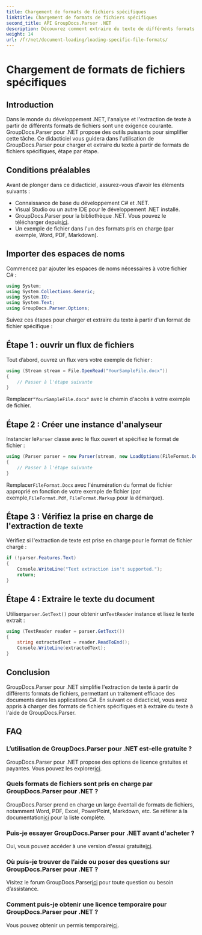 ```yaml
---
title: Chargement de formats de fichiers spécifiques
linktitle: Chargement de formats de fichiers spécifiques
second_title: API GroupDocs.Parser .NET
description: Découvrez comment extraire du texte de différents formats de fichiers dans .NET à l'aide de GroupDocs.Parser. Tutoriel étape par étape pour un traitement efficace des documents.
weight: 14
url: /fr/net/document-loading/loading-specific-file-formats/
---
```


# Chargement de formats de fichiers spécifiques

## Introduction
Dans le monde du développement .NET, l'analyse et l'extraction de texte à partir de différents formats de fichiers sont une exigence courante. GroupDocs.Parser pour .NET propose des outils puissants pour simplifier cette tâche. Ce didacticiel vous guidera dans l'utilisation de GroupDocs.Parser pour charger et extraire du texte à partir de formats de fichiers spécifiques, étape par étape.
## Conditions préalables
Avant de plonger dans ce didacticiel, assurez-vous d'avoir les éléments suivants :
- Connaissance de base du développement C# et .NET.
- Visual Studio ou un autre IDE pour le développement .NET installé.
-  GroupDocs.Parser pour la bibliothèque .NET. Vous pouvez le télécharger depuis[ici](https://releases.groupdocs.com/parser/net/).
- Un exemple de fichier dans l'un des formats pris en charge (par exemple, Word, PDF, Markdown).

## Importer des espaces de noms
Commencez par ajouter les espaces de noms nécessaires à votre fichier C# :
```csharp
using System;
using System.Collections.Generic;
using System.IO;
using System.Text;
using GroupDocs.Parser.Options;
```

Suivez ces étapes pour charger et extraire du texte à partir d'un format de fichier spécifique :
## Étape 1 : ouvrir un flux de fichiers
Tout d’abord, ouvrez un flux vers votre exemple de fichier :
```csharp
using (Stream stream = File.OpenRead("YourSampleFile.docx"))
{
    // Passer à l'étape suivante
}
```
 Remplacer`"YourSampleFile.docx"` avec le chemin d'accès à votre exemple de fichier.
## Étape 2 : Créer une instance d'analyseur
 Instancier le`Parser` classe avec le flux ouvert et spécifiez le format de fichier :
```csharp
using (Parser parser = new Parser(stream, new LoadOptions(FileFormat.Docx)))
{
    // Passer à l'étape suivante
}
```
 Remplacer`FileFormat.Docx` avec l'énumération du format de fichier approprié en fonction de votre exemple de fichier (par exemple,`FileFormat.Pdf`, `FileFormat.Markup` pour la démarque).
## Étape 3 : Vérifiez la prise en charge de l'extraction de texte
Vérifiez si l'extraction de texte est prise en charge pour le format de fichier chargé :
```csharp
if (!parser.Features.Text)
{
    Console.WriteLine("Text extraction isn't supported.");
    return;
}
```
## Étape 4 : Extraire le texte du document
 Utiliser`parser.GetText()` pour obtenir un`TextReader` instance et lisez le texte extrait :
```csharp
using (TextReader reader = parser.GetText())
{
    string extractedText = reader.ReadToEnd();
    Console.WriteLine(extractedText);
}
```

## Conclusion
GroupDocs.Parser pour .NET simplifie l'extraction de texte à partir de différents formats de fichiers, permettant un traitement efficace des documents dans les applications C#. En suivant ce didacticiel, vous avez appris à charger des formats de fichiers spécifiques et à extraire du texte à l'aide de GroupDocs.Parser.

## FAQ
### L’utilisation de GroupDocs.Parser pour .NET est-elle gratuite ?
GroupDocs.Parser pour .NET propose des options de licence gratuites et payantes. Vous pouvez les explorer[ici](https://purchase.groupdocs.com/buy).
### Quels formats de fichiers sont pris en charge par GroupDocs.Parser pour .NET ?
 GroupDocs.Parser prend en charge un large éventail de formats de fichiers, notamment Word, PDF, Excel, PowerPoint, Markdown, etc. Se référer à la documentation[ici](https://tutorials.groupdocs.com/parser/net/) pour la liste complète.
### Puis-je essayer GroupDocs.Parser pour .NET avant d'acheter ?
 Oui, vous pouvez accéder à une version d'essai gratuite[ici](https://releases.groupdocs.com/).
### Où puis-je trouver de l’aide ou poser des questions sur GroupDocs.Parser pour .NET ?
 Visitez le forum GroupDocs.Parser[ici](https://forum.groupdocs.com/c/parser/17) pour toute question ou besoin d’assistance.
### Comment puis-je obtenir une licence temporaire pour GroupDocs.Parser pour .NET ?
 Vous pouvez obtenir un permis temporaire[ici](https://purchase.groupdocs.com/temporary-license/).